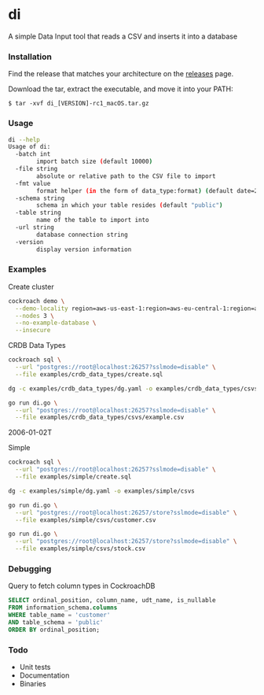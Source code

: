 # di
A simple Data Input tool that reads a CSV and inserts it into a database

### Installation

Find the release that matches your architecture on the [releases](https://github.com/codingconcepts/di/releases) page.

Download the tar, extract the executable, and move it into your PATH:

```
$ tar -xvf di_[VERSION]-rc1_macOS.tar.gz
```

### Usage

``` sh
di --help
Usage of di:
  -batch int
        import batch size (default 10000)
  -file string
        absolute or relative path to the CSV file to import
  -fmt value
        format helper (in the form of data_type:format) (default date=2006-01-02, time=15:04:05, timestamp=2006-01-02T15:04:05, timestamptz=2006-01-02T15:04:05)
  -schema string
        schema in which your table resides (default "public")
  -table string
        name of the table to import into
  -url string
        database connection string
  -version
        display version information
```

### Examples

Create cluster

``` sh
cockroach demo \
  --demo-locality region=aws-us-east-1:region=aws-eu-central-1:region=aws-ap-southeast-1 \
  --nodes 3 \
  --no-example-database \
  --insecure
```

CRDB Data Types

``` sh
cockroach sql \
  --url "postgres://root@localhost:26257?sslmode=disable" \
  --file examples/crdb_data_types/create.sql

dg -c examples/crdb_data_types/dg.yaml -o examples/crdb_data_types/csvs

go run di.go \
  --url "postgres://root@localhost:26257?sslmode=disable" \
  --file examples/crdb_data_types/csvs/example.csv
```
2006-01-02T

Simple

``` sh
cockroach sql \
  --url "postgres://root@localhost:26257?sslmode=disable" \
  --file examples/simple/create.sql

dg -c examples/simple/dg.yaml -o examples/simple/csvs

go run di.go \
  --url "postgres://root@localhost:26257/store?sslmode=disable" \
  --file examples/simple/csvs/customer.csv

go run di.go \
  --url "postgres://root@localhost:26257/store?sslmode=disable" \
  --file examples/simple/csvs/stock.csv
```

### Debugging

Query to fetch column types in CockroachDB

``` sql
SELECT ordinal_position, column_name, udt_name, is_nullable
FROM information_schema.columns
WHERE table_name = 'customer'
AND table_schema = 'public'
ORDER BY ordinal_position;
```

### Todo

* Unit tests
* Documentation
* Binaries